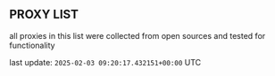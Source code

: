 ## PROXY LIST

all proxies in this list were collected from open sources and tested for functionality

last update: `2025-02-03 09:20:17.432151+00:00` UTC